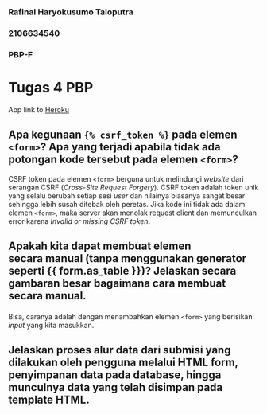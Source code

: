 ### Rafinal Haryokusumo Taloputra
### 2106634540
### PBP-F

# Tugas 4 PBP

App link to [Heroku](https://fikri-belum-sembuh.herokuapp.com/todolist/login/)

## Apa kegunaan `{% csrf_token %}` pada elemen `<form>`? Apa yang terjadi apabila tidak ada potongan kode tersebut pada elemen `<form>`?
CSRF token pada elemen `<form>` berguna untuk melindungi _website_ dari serangan CSRF (_Cross-Site Request Forgery_). CSRF token adalah token unik yang selalu berubah setiap sesi _user_ dan nilainya biasanya sangat besar sehingga lebih susah ditebak oleh peretas. Jika kode ini tidak ada dalam elemen `<form>`, maka server akan menolak request client dan memunculkan error karena _Invalid or missing CSRF token_.
## Apakah kita dapat membuat elemen <form> secara manual (tanpa menggunakan generator seperti {{ form.as_table }})? Jelaskan secara gambaran besar bagaimana cara membuat <form> secara manual.
Bisa, caranya adalah dengan menambahkan elemen `<form>` yang berisikan _input_ yang kita masukkan.
## Jelaskan proses alur data dari submisi yang dilakukan oleh pengguna melalui HTML form, penyimpanan data pada database, hingga munculnya data yang telah disimpan pada template HTML.
